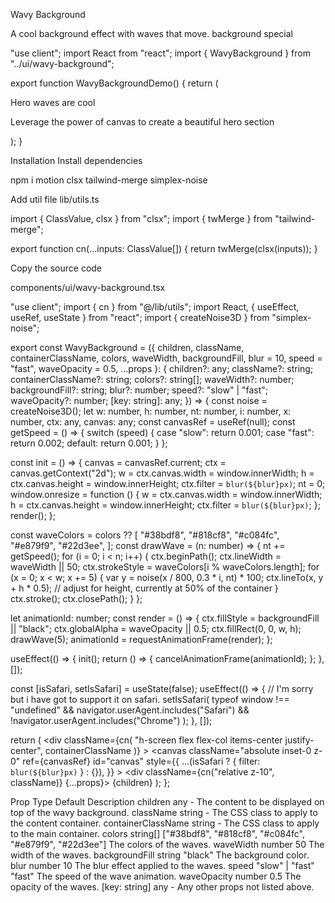 Wavy Background

A cool background effect with waves that move.
background
special

"use client";
import React from "react";
import { WavyBackground } from "../ui/wavy-background";
 
export function WavyBackgroundDemo() {
  return (
    <WavyBackground className="max-w-4xl mx-auto pb-40">
      <p className="text-2xl md:text-4xl lg:text-7xl text-white font-bold inter-var text-center">
        Hero waves are cool
      </p>
      <p className="text-base md:text-lg mt-4 text-white font-normal inter-var text-center">
        Leverage the power of canvas to create a beautiful hero section
      </p>
    </WavyBackground>
  );
}

Installation
Install dependencies

npm i motion clsx tailwind-merge simplex-noise

Add util file
lib/utils.ts

import { ClassValue, clsx } from "clsx";
import { twMerge } from "tailwind-merge";
 
export function cn(...inputs: ClassValue[]) {
  return twMerge(clsx(inputs));
}

Copy the source code

components/ui/wavy-background.tsx

"use client";
import { cn } from "@/lib/utils";
import React, { useEffect, useRef, useState } from "react";
import { createNoise3D } from "simplex-noise";
 
export const WavyBackground = ({
  children,
  className,
  containerClassName,
  colors,
  waveWidth,
  backgroundFill,
  blur = 10,
  speed = "fast",
  waveOpacity = 0.5,
  ...props
}: {
  children?: any;
  className?: string;
  containerClassName?: string;
  colors?: string[];
  waveWidth?: number;
  backgroundFill?: string;
  blur?: number;
  speed?: "slow" | "fast";
  waveOpacity?: number;
  [key: string]: any;
}) => {
  const noise = createNoise3D();
  let w: number,
    h: number,
    nt: number,
    i: number,
    x: number,
    ctx: any,
    canvas: any;
  const canvasRef = useRef<HTMLCanvasElement>(null);
  const getSpeed = () => {
    switch (speed) {
      case "slow":
        return 0.001;
      case "fast":
        return 0.002;
      default:
        return 0.001;
    }
  };
 
  const init = () => {
    canvas = canvasRef.current;
    ctx = canvas.getContext("2d");
    w = ctx.canvas.width = window.innerWidth;
    h = ctx.canvas.height = window.innerHeight;
    ctx.filter = `blur(${blur}px)`;
    nt = 0;
    window.onresize = function () {
      w = ctx.canvas.width = window.innerWidth;
      h = ctx.canvas.height = window.innerHeight;
      ctx.filter = `blur(${blur}px)`;
    };
    render();
  };
 
  const waveColors = colors ?? [
    "#38bdf8",
    "#818cf8",
    "#c084fc",
    "#e879f9",
    "#22d3ee",
  ];
  const drawWave = (n: number) => {
    nt += getSpeed();
    for (i = 0; i < n; i++) {
      ctx.beginPath();
      ctx.lineWidth = waveWidth || 50;
      ctx.strokeStyle = waveColors[i % waveColors.length];
      for (x = 0; x < w; x += 5) {
        var y = noise(x / 800, 0.3 * i, nt) * 100;
        ctx.lineTo(x, y + h * 0.5); // adjust for height, currently at 50% of the container
      }
      ctx.stroke();
      ctx.closePath();
    }
  };
 
  let animationId: number;
  const render = () => {
    ctx.fillStyle = backgroundFill || "black";
    ctx.globalAlpha = waveOpacity || 0.5;
    ctx.fillRect(0, 0, w, h);
    drawWave(5);
    animationId = requestAnimationFrame(render);
  };
 
  useEffect(() => {
    init();
    return () => {
      cancelAnimationFrame(animationId);
    };
  }, []);
 
  const [isSafari, setIsSafari] = useState(false);
  useEffect(() => {
    // I'm sorry but i have got to support it on safari.
    setIsSafari(
      typeof window !== "undefined" &&
        navigator.userAgent.includes("Safari") &&
        !navigator.userAgent.includes("Chrome")
    );
  }, []);
 
  return (
    <div
      className={cn(
        "h-screen flex flex-col items-center justify-center",
        containerClassName
      )}
    >
      <canvas
        className="absolute inset-0 z-0"
        ref={canvasRef}
        id="canvas"
        style={{
          ...(isSafari ? { filter: `blur(${blur}px)` } : {}),
        }}
      ></canvas>
      <div className={cn("relative z-10", className)} {...props}>
        {children}
      </div>
    </div>
  );
};

Prop	Type	Default	Description
children	any	-	The content to be displayed on top of the wavy background.
className	string	-	The CSS class to apply to the content container.
containerClassName	string	-	The CSS class to apply to the main container.
colors	string[] 	["#38bdf8", "#818cf8", "#c084fc", "#e879f9", "#22d3ee"]	The colors of the waves.
waveWidth	number	50	The width of the waves.
backgroundFill	string	"black"	The background color.
blur	number	10	The blur effect applied to the waves.
speed	"slow" | "fast"	"fast"	The speed of the wave animation.
waveOpacity	number	0.5	The opacity of the waves.
[key: string]	any	-	Any other props not listed above.